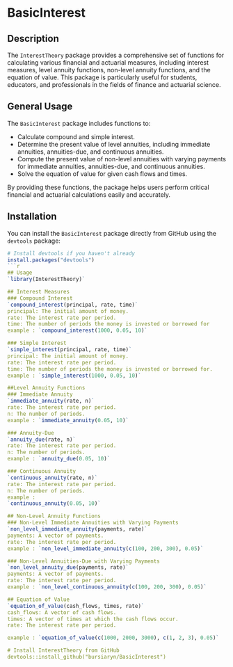 # BasicInterest

## Description

The `InterestTheory` package provides a comprehensive set of functions for calculating various financial and actuarial measures, including interest measures, level annuity functions, non-level annuity functions, and the equation of value. This package is particularly useful for students, educators, and professionals in the fields of finance and actuarial science.

## General Usage

The `BasicInterest` package includes functions to:
- Calculate compound and simple interest.
- Determine the present value of level annuities, including immediate annuities, annuities-due, and continuous annuities.
- Compute the present value of non-level annuities with varying payments for immediate annuities, annuities-due, and continuous annuities.
- Solve the equation of value for given cash flows and times.

By providing these functions, the package helps users perform critical financial and actuarial calculations easily and accurately.

## Installation

You can install the `BasicInterest` package directly from GitHub using the `devtools` package:

```r
# Install devtools if you haven't already
install.packages("devtools")
```r
## Usage
`library(InterestTheory)`

## Interest Measures
### Compound Interest
`compound_interest(principal, rate, time)`
principal: The initial amount of money.
rate: The interest rate per period.
time: The number of periods the money is invested or borrowed for
example : `compound_interest(1000, 0.05, 10)`

### Simple Interest
`simple_interest(principal, rate, time)`
principal: The initial amount of money.
rate: The interest rate per period.
time: The number of periods the money is invested or borrowed for.
example : `simple_interest(1000, 0.05, 10)`

##Level Annuity Functions
### Immediate Annuity
`immediate_annuity(rate, n)`
rate: The interest rate per period.
n: The number of periods.
example : `immediate_annuity(0.05, 10)`

### Annuity-Due
`annuity_due(rate, n)`
rate: The interest rate per period.
n: The number of periods.
example : `annuity_due(0.05, 10)`

### Continuous Annuity
`continuous_annuity(rate, n)`
rate: The interest rate per period.
n: The number of periods.
example : 
`continuous_annuity(0.05, 10)`

## Non-Level Annuity Functions
### Non-Level Immediate Annuities with Varying Payments
`non_level_immediate_annuity(payments, rate)`
payments: A vector of payments.
rate: The interest rate per period.
example : `non_level_immediate_annuity(c(100, 200, 300), 0.05)`

### Non-Level Annuities-Due with Varying Payments
`non_level_annuity_due(payments, rate)`
payments: A vector of payments.
rate: The interest rate per period.
example : `non_level_continuous_annuity(c(100, 200, 300), 0.05)`

## Equation of Value
`equation_of_value(cash_flows, times, rate)`
cash_flows: A vector of cash flows.
times: A vector of times at which the cash flows occur.
rate: The interest rate per period.

example : `equation_of_value(c(1000, 2000, 3000), c(1, 2, 3), 0.05)`

# Install InterestTheory from GitHub
devtools::install_github("bursiaryn/BasicInterest")

